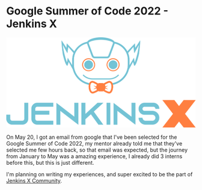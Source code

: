 # Google Summer of Code 2022 - Jenkins X

![](assets/jenkinsx.png)

On May 20, I got an email from google that I've been selected for the Google Summer of Code 2022, my mentor already told me that they've selected me few hours back, so that email was expected, but the journey from January to May was a amazing experience, I already did 3 interns before this, but this is just different.

I'm planning on writing my experiences, and super excited to be the part of [Jenkins X Community](https://jenkins-x.io/community/). 
